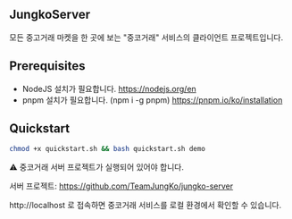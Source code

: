 ## JungkoServer

모든 중고거래 마켓을 한 곳에 보는 "중코거래" 서비스의 클라이언트 프로젝트입니다.

## Prerequisites

- NodeJS 설치가 필요합니다.
  https://nodejs.org/en
- pnpm 설치가 필요합니다. (npm i -g pnpm)
  https://pnpm.io/ko/installation

## Quickstart

```bash
chmod +x quickstart.sh && bash quickstart.sh demo
```

⚠️ 중코거래 서버 프로젝트가 실행되어 있어야 합니다.

서버 프로젝트: https://github.com/TeamJungKo/jungko-server

http://localhost 로 접속하면 중코거래 서비스를 로컬 환경에서 확인할 수 있습니다.
